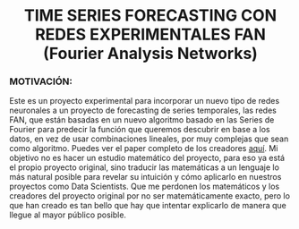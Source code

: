 <h1 align="center">TIME SERIES FORECASTING CON REDES EXPERIMENTALES FAN (Fourier Analysis Networks) </h1>  

###  MOTIVACIÓN:  
    
Este es un proyecto experimental para incorporar un nuevo tipo de redes neuronales a un proyecto de forecasting de series temporales, las redes FAN, que están basadas en un nuevo algoritmo basado en las Series de Fourier para predecir la función que queremos descubrir en base a los datos, en vez de usar combinaciones lineales, por muy complejas que sean como algoritmo. Puedes ver el paper completo de los creadores [aquí](https://arxiv.org/html/2410.02675v3). Mi objetivo no es hacer un estudio matemático del proyecto, para eso ya está el propio proyecto original, sino traducir las matemáticas a un lenguaje lo más natural posible para revelar su intuición y cómo aplicarlo en nuestros proyectos como Data Scientists. Que me perdonen los matemáticos y los creadores del proyecto original por no ser matemáticamente exacto, pero lo que han creado es tan bello que hay que intentar explicarlo de manera que llegue al mayor público posible.    
  
